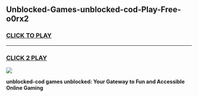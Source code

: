 
## Unblocked-Games-unblocked-cod-Play-Free-o0rx2
<h3>
<a href="https://premium76.site?title=unblocked-cod&ref=23A">CLICK TO PLAY</a></h3>
<hr>

<h3>
<a href="https://premium76.site?title=unblocked-cod&ref=23A">CLICK 2 PLAY</a>
  
</h3>

<a href="https://premium76.site?title=unblocked-cod&ref=23A"><img src="https://clearcache.store/games.png"></a>


**unblocked-cod games unblocked: Your Gateway to Fun and Accessible Online Gaming**
